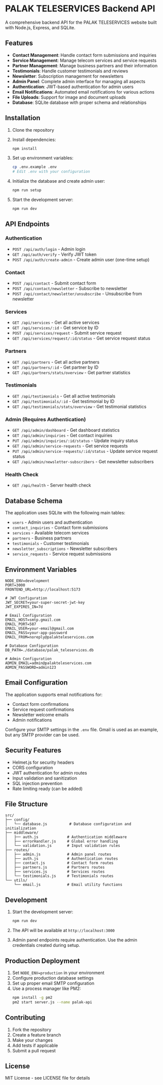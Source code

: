 # PALAK TELESERVICES Backend API

A comprehensive backend API for the PALAK TELESERVICES website built with Node.js, Express, and SQLite.

## Features

- **Contact Management**: Handle contact form submissions and inquiries
- **Service Management**: Manage telecom services and service requests
- **Partner Management**: Manage business partners and their information
- **Testimonials**: Handle customer testimonials and reviews
- **Newsletter**: Subscription management for newsletters
- **Admin Panel**: Complete admin interface for managing all aspects
- **Authentication**: JWT-based authentication for admin users
- **Email Notifications**: Automated email notifications for various actions
- **File Uploads**: Support for image and document uploads
- **Database**: SQLite database with proper schema and relationships

## Installation

1. Clone the repository
2. Install dependencies:
   ```bash
   npm install
   ```

3. Set up environment variables:
   ```bash
   cp .env.example .env
   # Edit .env with your configuration
   ```

4. Initialize the database and create admin user:
   ```bash
   npm run setup
   ```

5. Start the development server:
   ```bash
   npm run dev
   ```

## API Endpoints

### Authentication
- `POST /api/auth/login` - Admin login
- `GET /api/auth/verify` - Verify JWT token
- `POST /api/auth/create-admin` - Create admin user (one-time setup)

### Contact
- `POST /api/contact` - Submit contact form
- `POST /api/contact/newsletter` - Subscribe to newsletter
- `POST /api/contact/newsletter/unsubscribe` - Unsubscribe from newsletter

### Services
- `GET /api/services` - Get all active services
- `GET /api/services/:id` - Get service by ID
- `POST /api/services/request` - Submit service request
- `GET /api/services/request/:id/status` - Get service request status

### Partners
- `GET /api/partners` - Get all active partners
- `GET /api/partners/:id` - Get partner by ID
- `GET /api/partners/stats/overview` - Get partner statistics

### Testimonials
- `GET /api/testimonials` - Get all active testimonials
- `GET /api/testimonials/:id` - Get testimonial by ID
- `GET /api/testimonials/stats/overview` - Get testimonial statistics

### Admin (Requires Authentication)
- `GET /api/admin/dashboard` - Get dashboard statistics
- `GET /api/admin/inquiries` - Get contact inquiries
- `PUT /api/admin/inquiries/:id/status` - Update inquiry status
- `GET /api/admin/service-requests` - Get service requests
- `PUT /api/admin/service-requests/:id/status` - Update service request status
- `GET /api/admin/newsletter-subscribers` - Get newsletter subscribers

### Health Check
- `GET /api/health` - Server health check

## Database Schema

The application uses SQLite with the following main tables:

- `users` - Admin users and authentication
- `contact_inquiries` - Contact form submissions
- `services` - Available telecom services
- `partners` - Business partners
- `testimonials` - Customer testimonials
- `newsletter_subscriptions` - Newsletter subscribers
- `service_requests` - Service request submissions

## Environment Variables

```env
NODE_ENV=development
PORT=3000
FRONTEND_URL=http://localhost:5173

# JWT Configuration
JWT_SECRET=your-super-secret-jwt-key
JWT_EXPIRES_IN=7d

# Email Configuration
EMAIL_HOST=smtp.gmail.com
EMAIL_PORT=587
EMAIL_USER=your-email@gmail.com
EMAIL_PASS=your-app-password
EMAIL_FROM=noreply@palakteleservices.com

# Database Configuration
DB_PATH=./database/palak_teleservices.db

# Admin Configuration
ADMIN_EMAIL=admin@palakteleservices.com
ADMIN_PASSWORD=admin123
```

## Email Configuration

The application supports email notifications for:
- Contact form confirmations
- Service request confirmations
- Newsletter welcome emails
- Admin notifications

Configure your SMTP settings in the `.env` file. Gmail is used as an example, but any SMTP provider can be used.

## Security Features

- Helmet.js for security headers
- CORS configuration
- JWT authentication for admin routes
- Input validation and sanitization
- SQL injection prevention
- Rate limiting ready (can be added)

## File Structure

```
src/
├── config/
│   └── database.js          # Database configuration and initialization
├── middleware/
│   ├── auth.js             # Authentication middleware
│   ├── errorHandler.js     # Global error handling
│   └── validation.js       # Input validation rules
├── routes/
│   ├── admin.js            # Admin panel routes
│   ├── auth.js             # Authentication routes
│   ├── contact.js          # Contact form routes
│   ├── partners.js         # Partners routes
│   ├── services.js         # Services routes
│   └── testimonials.js     # Testimonials routes
└── utils/
    └── email.js            # Email utility functions
```

## Development

1. Start the development server:
   ```bash
   npm run dev
   ```

2. The API will be available at `http://localhost:3000`

3. Admin panel endpoints require authentication. Use the admin credentials created during setup.

## Production Deployment

1. Set `NODE_ENV=production` in your environment
2. Configure production database settings
3. Set up proper email SMTP configuration
4. Use a process manager like PM2:
   ```bash
   npm install -g pm2
   pm2 start server.js --name palak-api
   ```

## Contributing

1. Fork the repository
2. Create a feature branch
3. Make your changes
4. Add tests if applicable
5. Submit a pull request

## License

MIT License - see LICENSE file for details